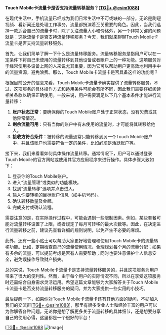 **Touch Mobile卡流量卡是否支持流量转移服务？[[TG💪+ @esim1088](https://t.me/s/esim1088)]**

在现代生活中，手机流量已经成为我们日常生活中不可或缺的一部分。无论是刷短视频、看新闻还是处理工作事务，流量都扮演着至关重要的角色。因此，当我们选择一款适合自己的流量卡时，除了关注流量大小和价格外，另一个非常关键的问题就是：这款流量卡是否支持流量转移服务？今天，我们就来聊聊Touch Mobile卡流量卡是否支持流量转移服务。

首先，让我们简单了解一下什么是流量转移服务。流量转移服务是指用户可以在一定条件下将自己未使用的流量转移到其他设备或者账户上的一种功能。这项服务对于经常使用多设备上网的人来说尤其重要，因为它可以帮助用户更高效地利用手中的流量资源，避免浪费。那么，Touch Mobile卡流量卡是否具备这样的功能呢？

根据目前公开的信息来看，Touch Mobile卡流量卡确实提供了流量转移服务。不过，这项服务的具体操作方式和适用条件可能会有所不同，因此我们需要仔细阅读相关条款以确保正确使用。一般来说，用户需要满足以下几个基本条件才能进行流量转移：

1. **账户状态正常**：要确保你的Touch Mobile账户处于正常状态，没有欠费或其他异常情况。
2. **剩余流量可用**：只有当你的账户中有未使用的流量时，才可能将其转移给他人。
3. **接收方符合条件**：被转移的流量通常只能转移到另一个Touch Mobile账户中，并且该账户也需要符合一定的条件，比如必须是活跃账户等。

接下来，我们来看看如何具体操作流量转移。通常情况下，用户可以通过登录Touch Mobile的官方网站或使用其官方应用程序来进行操作。具体步骤大致如下：

1. 登录你的Touch Mobile账户。
2. 进入“流量管理”或类似的功能模块。
3. 找到“流量转移”选项并点击进入。
4. 输入你要转移的目标账户信息（如手机号码）。
5. 确认转移数量及金额。
6. 完成支付或确认流程。

需要注意的是，在实际操作过程中，可能会遇到一些限制因素。例如，某些套餐可能对流量转移设置了上限，或者规定了每月可转移的最大次数等。因此，在决定进行流量转移之前，建议先查看详细的规则说明，以免产生不必要的麻烦。

此外，还有一些小贴士可以帮助大家更好地管理和使用Touch Mobile卡的流量转移功能。比如，定期检查自己的流量使用情况，合理规划每个月的流量分配；如果有多余的流量，可以提前考虑是否有人需要帮助；同时也要注意保护个人信息安全，避免误操作导致财产损失。

总的来说，Touch Mobile卡流量卡是支持流量转移服务的，并且这项服务为用户带来了很大的便利性。然而，由于每个用户的实际情况不同，所以在享受这项服务时还需结合自身需求灵活运用。希望这篇文章能够为大家解答关于Touch Mobile卡流量卡是否支持流量转移服务的疑问，并为大家提供一些实用的小技巧。

最后提醒一下，如果你对Touch Mobile卡流量卡还有其他方面的疑问，不妨加入我们的交流群[[TG💪+ @esim1088](https://t.me/s/esim1088)]，那里有很多专业人士和经验丰富的用户可以为你解答各种问题。无论你是想了解更多关于流量转移的具体细节，还是想要分享自己的使用心得，这里都是一个很好的平台！

[[TG💪+ @esim1088](https://t.me/s/esim1088) ![Image](https://i.postimg.cc/4NQfJmqS/Snipaste-2025-05-13-00-14-12.png)]